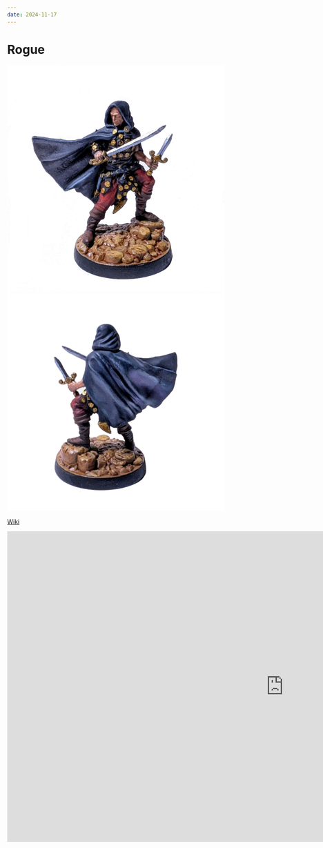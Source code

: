 ```yaml
---
date: 2024-11-17 
---
```

# Rogue

![Rogue front](../assets/rogue_front.jpeg)
![Rogue back](../assets/rogue_back.jpeg)

[Wiki](https://homm3bg.wiki/units/rogues)

<!-- [Unboxing](https://youtube.com/embed/RCvJ-YIeEgY?start=1935&end=1942&mute=1&autoplay=1&cc_load_policy=3) -->

<!-- ![type:video](https://youtube.com/embed/RCvJ-YIeEgY?start=1935&end=1942&mute=1){ height="840" width="560" } -->
<div class="video-wrapper">
  <iframe width="1280" height="720" src="https://youtube.com/embed/RCvJ-YIeEgY?start=1935&end=1942&mute=1" frameborder="0" allowfullscreen></iframe>
</div>
